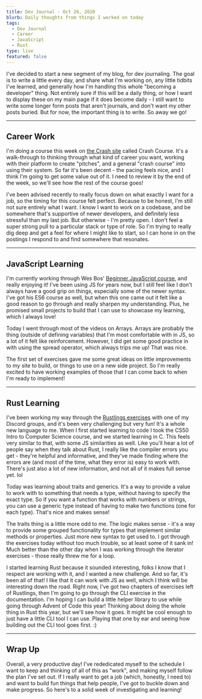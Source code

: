 ```yaml
---
title: Dev Journal - Oct 26, 2020
blurb: Daily thoughts from things I worked on today
tags:
  - Dev Journal
  - Career
  - JavaScript
  - Rust
type: live
featured: false
---
```


I've decided to start a new segment of my blog, for dev journaling. The goal is to write a little every day, and share what I'm working on, any little tidbits I've learned, and generally how I'm handling this whole "becoming a developer" thing. Not entirely sure if this will be a daily thing, or how I want to display these on my main page if it does become daily - I still want to write some longer form posts that aren't journals, and don't want my other posts buried. But for now, the important thing is to write. So away we go!

----

## Career Work

I'm doing a course this week on [the Crash site](https://crash.co/) called Crash Course. It's a walk-through to thinking through what kind of career you want, working with their platform to create "pitches", and a general "crash course" into using their system. So far it's been decent - the pacing feels nice, and I think I'm going to get some value out of it. I need to review it by the end of the week, so we'll see how the rest of the course goes!

I've been advised recently to really focus down on what exactly I want for a job, so the timing for this course felt perfect. Because to be honest, I'm still not sure entirely what I want. I know I want to work on a codebase, and be somewhere that's supportive of newer developers, and definitely less stressful than my last job. But otherwise - I'm pretty open. I don't feel a super strong pull to a particular stack or type of role. So I'm trying to really dig deep and get a feel for where I might like to start, so I can hone in on the postings I respond to and find somewhere that resonates.

----

## JavaScript Learning

I'm currently working through Wes Bos' [Beginner JavaScript course](https://beginnerjavascript.com/), and really enjoying it! I've been using JS for years now, but I still feel like I don't always have a good grip on things, especially some of the newer syntax. I've got his ES6 course as well, but when this one came out it felt like a good reason to go through and really sharpen my understanding. Plus, he promised small projects to build that I can use to showcase my learning, which I always love!

Today I went through most of the videos on Arrays. Arrays are probably the thing (outside of defining variables) that I'm most comfortable with in JS, so a lot of it felt like reinforcement. However, I did get some good practice in with using the spread operator, which always trips me up! That was nice.

The first set of exercises gave me some great ideas on little improvements to my site to build, or things to use on a new side project. So I'm really excited to have working examples of those that I can come back to when I'm ready to implement!

----

## Rust Learning

I've been working my way through the [Rustlings exercises](https://github.com/rust-lang/rustlings) with one of my Discord groups, and it's been very challenging but very fun! It's a whole new language to me. When I first started learning to code I took the CS50 Intro to Computer Science course, and we started learning in C. This feels very similar to that, with some JS similarities as well. Like you'll hear a lot of people say when they talk about Rust, I really like the compiler errors you get - they're helpful and informative, and they've made finding where the errors are (and most of the time, what they error is) easy to work with. There's just also a lot of new information, and not all of it makes full sense yet. lol

Today was learning about traits and generics. It's a way to provide a value to work with to something that needs a type, without having to specify the exact type. So if you want a function that works with numbers or strings, you can use a generic type instead of having to make two functions (one for each type). That's nice and makes sense!

The traits thing is a little more odd to me. The logic makes sense - it's a way to provide some grouped functionality for types that implement similar methods or properties. Just more new syntax to get used to. I got through the exercises today without too much trouble, so at least some of it sank in! Much better than the other day when I was working through the iterator exercises - those really threw me for a loop.

I started learning Rust because it sounded interesting, folks I know that I respect are working with it, and I wanted a new challenge. And so far, it's been all of that! I like that it can work with JS as well, which I think will be interesting down the road. Right now, I've got two chapters of exercises left of Rustlings, then I'm going to go through the CLI exercise in the documentation. I'm hoping I can build a little helper library to use while going through Advent of Code this year! Thinking about doing the whole thing in Rust this year, but we'll see how it goes. It might be cool enough to just have a little CLI tool I can use. Playing that one by ear and seeing how building out the CLI tool goes first. :)

----

## Wrap Up

Overall, a very productive day! I've rededicated myself to the schedule I want to keep and thinking of all of this as "work", and making myself follow the plan I've set out. If I really want to get a job (which, honestly, I need to) and want to build fun things that help people, I've got to buckle down and make progress. So here's to a solid week of investigating and learning!
